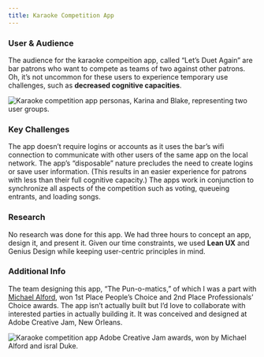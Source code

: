 ```yaml
---
title: Karaoke Competition App
---
```

### User & Audience

The audience for the karaoke compeition app, called “Let’s Duet Again” are bar patrons who want to compete as teams of two against other patrons. Oh, it’s not uncommon for these users to experience temporary use challenges, such as **decreased cognitive capacities**.

![Karaoke competition app personas, Karina and Blake, representing two user groups.](/images/projects/karaoke-competition-app/karaoke-competition-app-personas-isral-duke.png)

### Key Challenges

The app doesn’t require logins or accounts as it uses the bar’s wifi connection to communicate with other users of the same app on the local network. The app’s “disposable” nature precludes the need to create logins or save user information. (This results in an easier experience for patrons with less than their full cognitive capacity.) The apps work in conjunction to synchronize all aspects of the competition such as voting, queueing entrants, and loading songs.

### Research

No research was done for this app. We had three hours to concept an app, design it, and present it. Given our time constraints, we used **Lean UX** and Genius Design while keeping user-centric principles in mind.

### Additional Info

The team designing this app, “The Pun-o-matics,” of which I was a part with <a href="https://www.michaelalford.com/" target="_blank">Michael Alford</a>, won 1st Place People’s Choice and 2nd Place Professionals’ Choice awards. The app isn’t actually built but I’d love to collaborate with interested parties in actually building it. It was conceived and designed at Adobe Creative Jam, New Orleans.

![Karaoke competition app Adobe Creative Jam awards, won by Michael Alford and isral Duke.](/images/projects/karaoke-competition-app/karaoke-competition-app-adobe-creative-jam-winner-isral-duke-michael-alford.png)
